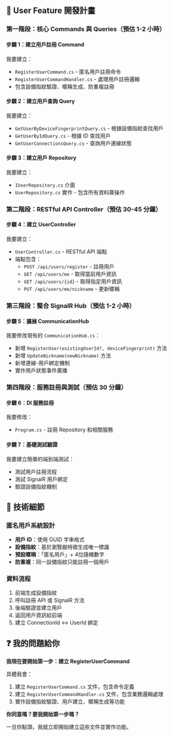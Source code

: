 ﻿## 🎯 User Feature 開發計畫

### 第一階段：核心 Commands 與 Queries（預估 1-2 小時）

#### 步驟 1：建立用戶註冊 Command
我要建立：
- `RegisterUserCommand.cs` - 匿名用戶註冊命令
- `RegisterUserCommandHandler.cs` - 處理用戶註冊邏輯
- 包含設備指紋驗證、暱稱生成、防重複註冊

#### 步驟 2：建立用戶查詢 Query  
我要建立：
- `GetUserByDeviceFingerprintQuery.cs` - 根據設備指紋查找用戶
- `GetUserByIdQuery.cs` - 根據 ID 查找用戶
- `GetUserConnectionsQuery.cs` - 查詢用戶連線狀態

#### 步驟 3：建立用戶 Repository
我要建立：
- `IUserRepository.cs` 介面
- `UserRepository.cs` 實作 - 包含所有資料庫操作

### 第二階段：RESTful API Controller（預估 30-45 分鐘）

#### 步驟 4：建立 UserController
我要建立：
- `UserController.cs` - RESTful API 端點
- 端點包含：
  - `POST /api/users/register` - 註冊用戶
  - `GET /api/users/me` - 取得當前用戶資訊
  - `GET /api/users/{id}` - 取得指定用戶資訊
  - `PUT /api/users/me/nickname` - 更新暱稱

### 第三階段：整合 SignalR Hub（預估 1-2 小時）

#### 步驟 5：擴展 CommunicationHub
我要修改現有的 `CommunicationHub.cs`：
- 新增 `RegisterUser(existingUserId?, deviceFingerprint)` 方法
- 新增 `UpdateNickname(newNickname)` 方法
- 新增連線-用戶綁定機制
- 實作用戶狀態事件廣播

### 第四階段：服務註冊與測試（預估 30 分鐘）

#### 步驟 6：DI 服務註冊
我要修改：
- `Program.cs` - 註冊 Repository 和相關服務

#### 步驟 7：基礎測試驗證
我要建立簡單的端到端測試：
- 測試用戶註冊流程
- 測試 SignalR 用戶綁定
- 驗證設備指紋機制

## 🔧 技術細節

### 匿名用戶系統設計
- **用戶 ID**：使用 GUID 字串格式
- **設備指紋**：基於瀏覽器特徵生成唯一標識
- **預設暱稱**：「匿名用戶」+ 4位隨機數字
- **防重複**：同一設備指紋只能註冊一個用戶

### 資料流程
1. 前端生成設備指紋
2. 呼叫註冊 API 或 SignalR 方法
3. 後端驗證並建立用戶
4. 返回用戶資訊給前端
5. 建立 ConnectionId ↔ UserId 綁定

## ❓ 我的問題給你

**我現在要開始第一步：建立 RegisterUserCommand**

具體我會：
1. 建立 `RegisterUserCommand.cs` 文件，包含命令定義
2. 建立 `RegisterUserCommandHandler.cs` 文件，包含業務邏輯處理
3. 實作設備指紋驗證、用戶建立、暱稱生成等功能

**你同意嗎？要我開始第一步嗎？**

一旦你點頭，我就立即開始建立這些文件並實作功能。